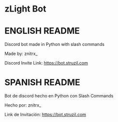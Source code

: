 # zLight Bot

# ENGLISH README

Discord bot made in Python with slash commands

Made by: znitrx_

Discord Invite Link: https://bot.struzil.com

# SPANISH README

Bot de discord hecho en Python con Slash Commands

Hecho por: znitrx_

Link de Invitación: https://bot.struzil.com
